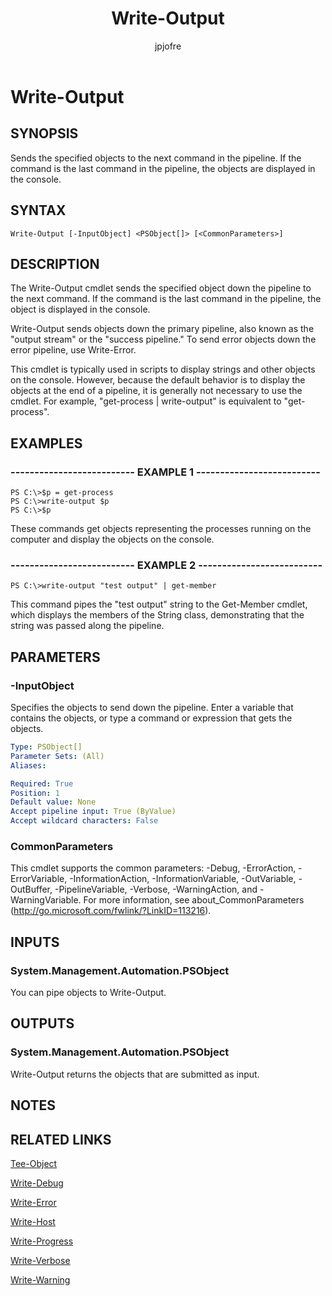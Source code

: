 ﻿---
author: jpjofre
description: 
external help file: Microsoft.PowerShell.Commands.Utility.dll-Help.xml
keywords: powershell, cmdlet
manager: carolz
ms.date: 2016-09-20
ms.prod: powershell
ms.technology: powershell
ms.topic: reference
online version: http://go.microsoft.com/fwlink/?LinkID=113427
schema: 2.0.0
title: Write-Output
---

# Write-Output
## SYNOPSIS
Sends the specified objects to the next command in the pipeline.
If the command is the last command in the pipeline, the objects are displayed in the console.
## SYNTAX

```
Write-Output [-InputObject] <PSObject[]> [<CommonParameters>]
```

## DESCRIPTION
The Write-Output cmdlet sends the specified object down the pipeline to the next command.
If the command is the last command in the pipeline, the object is displayed in the console.

Write-Output sends objects down the primary pipeline, also known as the "output stream" or the "success pipeline." To send error objects down the error pipeline, use Write-Error.

This cmdlet is typically used in scripts to display strings and other objects on the console.
However, because the default behavior is to display the objects at the end of a pipeline, it is generally not necessary to use the cmdlet.
For example, "get-process | write-output" is equivalent to "get-process".
## EXAMPLES

### -------------------------- EXAMPLE 1 --------------------------
```
PS C:\>$p = get-process
PS C:\>write-output $p
PS C:\>$p
```

These commands get objects representing the processes running on the computer and display the objects on the console.
### -------------------------- EXAMPLE 2 --------------------------
```
PS C:\>write-output "test output" | get-member
```

This command pipes the "test output" string to the Get-Member cmdlet, which displays the members of the String class, demonstrating that the string was passed along the pipeline.
## PARAMETERS

### -InputObject
Specifies the objects to send down the pipeline.
Enter a variable that contains the objects, or type a command or expression that gets the objects.

```yaml
Type: PSObject[]
Parameter Sets: (All)
Aliases: 

Required: True
Position: 1
Default value: None
Accept pipeline input: True (ByValue)
Accept wildcard characters: False
```

### CommonParameters
This cmdlet supports the common parameters: -Debug, -ErrorAction, -ErrorVariable, -InformationAction, -InformationVariable, -OutVariable, -OutBuffer, -PipelineVariable, -Verbose, -WarningAction, and -WarningVariable. For more information, see about_CommonParameters (http://go.microsoft.com/fwlink/?LinkID=113216).
## INPUTS

### System.Management.Automation.PSObject
You can pipe objects to Write-Output.
## OUTPUTS

### System.Management.Automation.PSObject
Write-Output returns the objects that are submitted as input.
## NOTES

## RELATED LINKS

[Tee-Object](.\Tee-Object.md)

[Write-Debug](.\Write-Debug.md)

[Write-Error](.\Write-Error.md)

[Write-Host](.\Write-Host.md)

[Write-Progress](.\Write-Progress.md)

[Write-Verbose](.\Write-Verbose.md)

[Write-Warning](.\Write-Warning.md)

